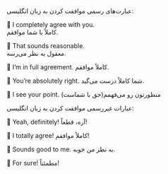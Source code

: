 عبارت‌های رسمی موافقت کردن به زبان انگلیسی:

🔸️ I completely agree with you.<br>
کاملاً با شما موافقم.

🔸️ That sounds reasonable.<br>
معقول به نظر می‌رسه.

🔸️ I’m in full agreement.
کاملاً موافقم.

🔸️ You’re absolutely right.
شما کاملاً درست می‌گید.

🔸️ I see your point.
منظورتون رو می‌فهمم(حق با شماست)


عبارات غیررسمی موافقت کردن به زبان انگلیسی:

🔸️ Yeah, definitely!
آره، قطعاً!

🔸️ I totally agree!
کاملاً موافقم!

🔸️ Sounds good to me.
به نظر من خوبه.

🔸️ For sure!
مطمئناً!
